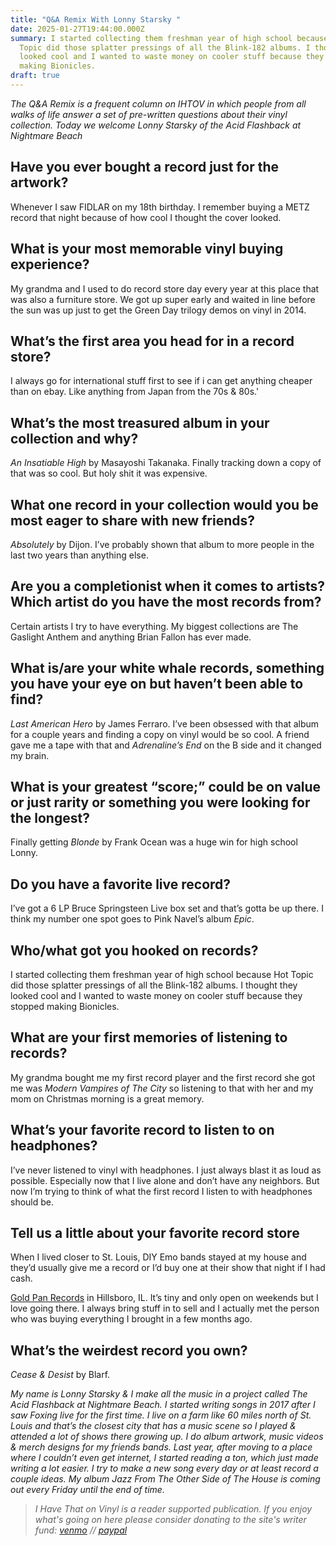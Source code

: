 ```yaml
---
title: "Q&A Remix With Lonny Starsky "
date: 2025-01-27T19:44:00.000Z
summary: I started collecting them freshman year of high school because Hot
  Topic did those splatter pressings of all the Blink-182 albums. I thought they
  looked cool and I wanted to waste money on cooler stuff because they stopped
  making Bionicles.
draft: true
---
```

*The Q&A Remix is a frequent column on IHTOV in which people from all walks of life answer a set of pre-written questions about their vinyl collection. Today we welcome Lonny Starsky of the Acid Flashback at Nightmare Beach*

## Have you ever bought a record just for the artwork?

Whenever I saw FIDLAR on my 18th birthday. I remember buying a METZ record that night because of how cool I thought the cover looked.

## What is your most memorable vinyl buying experience?

My grandma and I used to do record store day every year at this place that was also a furniture store. We got up super early and waited in line before the sun was up just to get the Green Day trilogy demos on vinyl in 2014.

## What’s the first area you head for in a record store?

I always go for international stuff first to see if i can get anything cheaper than on ebay. Like anything from Japan from the 70s & 80s.'

## What’s the most treasured album in your collection and why?

*An Insatiable High* by Masayoshi Takanaka. Finally tracking down a copy of that was so cool. But holy shit it was expensive.

## What one record in your collection would you be most eager to share with new friends?

*Absolutely* by Dijon. I’ve probably shown that album to more people in the last two years than anything else.

## Are you a completionist when it comes to artists? Which artist do you have the most records from?

Certain artists I try to have everything. My biggest collections are The Gaslight Anthem and anything Brian Fallon has ever made.

## What is/are your white whale records, something you have your eye on but haven’t been able to find?

*Last American Hero* by James Ferraro. I’ve been obsessed with that album for a couple years and finding a copy on vinyl would be so cool. A friend gave me a tape with that and *Adrenaline’s End* on the B side and it changed my brain.

## What is your greatest “score;” could be on value or just rarity or something you were looking for the longest?

Finally getting *Blonde* by Frank Ocean was a huge win for high school Lonny.

## Do you have a favorite live record?

I’ve got a 6 LP Bruce Springsteen Live box set and that’s gotta be up there. I think my number one spot goes to Pink Navel’s album *Epic*.

## Who/what got you hooked on records?

I started collecting them freshman year of high school because Hot Topic did those splatter pressings of all the Blink-182 albums. I thought they looked cool and I wanted to waste money on cooler stuff because they stopped making Bionicles.

## What are your first memories of listening to records?

My grandma bought me my first record player and the first record she got me was *Modern Vampires of The City* so listening to that with her and my mom on Christmas morning is a great memory.

## What’s your favorite record to listen to on headphones?

I’ve never listened to vinyl with headphones. I just always blast it as loud as possible. Especially now that I live alone and don’t have any neighbors. But now I’m trying to think of what the first record I listen to with headphones should be.

## Tell us a little about your favorite record store

When I lived closer to St. Louis, DIY Emo bands stayed at my house and they’d usually give me a record or I’d buy one at their show that night if I had cash.

[Gold Pan Records](https://www.instagram.com/thegoldpan/?hl=en) in Hillsboro, IL. It’s tiny and only open on weekends but I love going there. I always bring stuff in to sell and I actually met the person who was buying everything I brought in a few months ago.

## What’s the weirdest record you own?

*Cease & Desist* by Blarf.

*My name is Lonny Starsky & I make all the music in a project called The Acid Flashback at Nightmare Beach. I started writing songs in 2017 after I saw Foxing live for the first time. I live on a farm like 60 miles north of St. Louis and that’s the closest city that has a music scene so I played & attended a lot of shows there growing up. I do album artwork, music videos & merch designs for my friends bands. Last year, after moving to a place where I couldn’t even get internet, I started reading a ton, which just made writing a lot easier. I try to make a new song every day or at least record a couple ideas. My album Jazz From The Other Side of The House is coming out every Friday until the end of time.*

> *I Have That on Vinyl is a reader supported publication. If you enjoy what's going on here please consider donating to the site's writer fund: [venmo](https://account.venmo.com/u/Michele-Catalano2659) // [paypal](https://www.paypal.com/paypalme/goingitaloneny?country.x=US&locale.x=en_US)*
